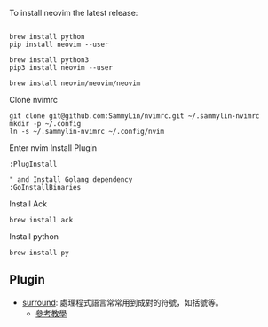To install neovim the latest release:

```

brew install python
pip install neovim --user

brew install python3
pip3 install neovim --user

brew install neovim/neovim/neovim
```

Clone nvimrc
```
git clone git@github.com:SammyLin/nvimrc.git ~/.sammylin-nvimrc
mkdir -p ~/.config
ln -s ~/.sammylin-nvimrc ~/.config/nvim
```

Enter nvim Install Plugin

```vim
:PlugInstall

" and Install Golang dependency
:GoInstallBinaries

```

Install Ack
```
brew install ack
```

Install python
```
brew install py
```

## Plugin 

- [surround](https://github.com/tpope/vim-surround): 處理程式語言常常用到成對的符號，如括號等。
  - [參考教學](http://zuyunfei.com/2013/04/17/killer-plugin-of-vim-surround/)


